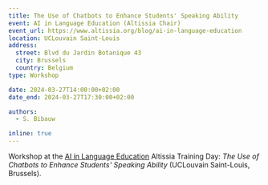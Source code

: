 ```yaml
---
title: The Use of Chatbots to Enhance Students' Speaking Ability
event: AI in Language Education (Altissia Chair)
event_url: https://www.altissia.org/blog/ai-in-language-education
location: UCLouvain Saint-Louis
address:
  street: Blvd du Jardin Botanique 43
  city: Brussels
  country: Belgium
type: Workshop

date: 2024-03-27T14:00:00+02:00
date_end: 2024-03-27T17:30:00+02:00

authors:
  - S. Bibauw

inline: true
---
```


Workshop at the [AI in Language Education](https://www.altissia.org/blog/ai-in-language-education) Altissia Training Day: _The Use of Chatbots to Enhance Students' Speaking Ability_ (UCLouvain Saint-Louis, Brussels).

